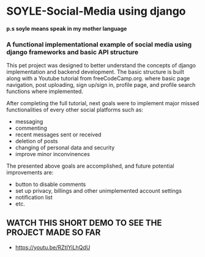 # SOYLE-Social-Media using django
#### p.s soyle means speak in my mother language
### A functional implementational example of social media using django frameworks and basic API structure


This pet project was designed to better understand the concepts of django implementation and backend development. The basic structure is built along with a Youtube tutorial from freeCodeCamp.org. where basic page navigation, post uploading, sign up/sign in, profile page, and profile search functions where implemented.

After completing the full tutorial, next goals were to implement major missed functionalities of every other social platforms such as: 
* messaging
* commenting
* recent messages sent or received
* deletion of posts
* changing of personal data and security
* improve minor inconvinences

The presented above goals are accomplished, and future potential improvements are:
* button to disable comments
* set up privacy, billings and other unimplemented account settings
* notification list
* etc.

## WATCH THIS SHORT DEMO TO SEE THE PROJECT MADE SO FAR
* https://youtu.be/RZtIYiLhQdU


